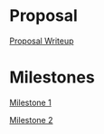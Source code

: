 # Proposal
[Proposal Writeup](15_400_Proposal.pdf)

# Milestones
[Milestone 1](15_300_Milestone_1.pdf)

[Milestone 2](15_400_Milestone_2.pdf)



